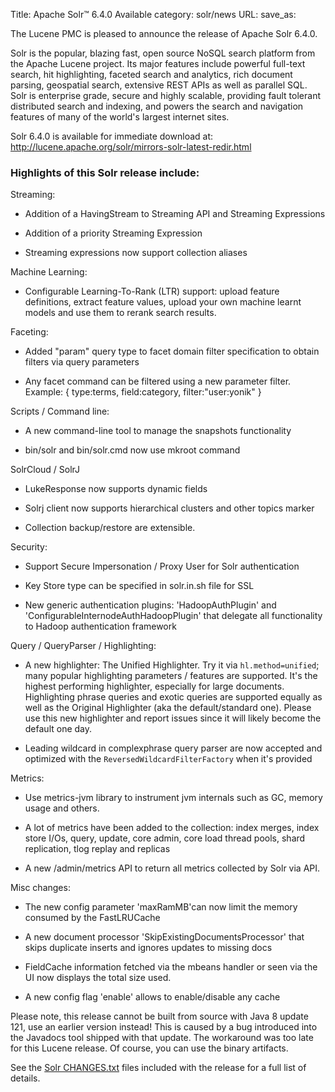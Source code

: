 Title: Apache Solr™ 6.4.0 Available
category: solr/news
URL: 
save_as: 

The Lucene PMC is pleased to announce the release of Apache Solr 6.4.0.

Solr is the popular, blazing fast, open source NoSQL search platform
from the Apache Lucene project. Its major features include powerful
full-text search, hit highlighting, faceted search and analytics,
rich document parsing, geospatial search, extensive REST APIs as well
as parallel SQL. Solr is enterprise grade, secure and highly scalable,
providing fault tolerant distributed search and indexing, and powers
the search and navigation features of many of the world's largest
internet sites.

Solr 6.4.0 is available for immediate download at:
<http://lucene.apache.org/solr/mirrors-solr-latest-redir.html>

### Highlights of this Solr release include:

Streaming:

  * Addition of a HavingStream to Streaming API and Streaming Expressions

  * Addition of a priority Streaming Expression

  * Streaming expressions now support collection aliases

Machine Learning:

  * Configurable Learning-To-Rank (LTR) support: upload feature definitions, extract feature values, upload your own machine learnt models and use them to rerank search results.

Faceting:

  * Added "param" query type to facet domain filter specification to obtain filters via query parameters

  * Any facet command can be filtered using a new parameter filter. Example:  { type:terms, field:category, filter:"user:yonik" }

Scripts / Command line:

  * A new command-line tool to manage the snapshots functionality

  * bin/solr and bin/solr.cmd now use mkroot command

SolrCloud / SolrJ

  * LukeResponse now supports dynamic fields

  * Solrj client now supports hierarchical clusters and other topics marker

  * Collection backup/restore are extensible.

Security:

  * Support Secure Impersonation / Proxy User for Solr authentication

  * Key Store type can be specified in solr.in.sh file for SSL

  * New generic authentication plugins: 'HadoopAuthPlugin' and 'ConfigurableInternodeAuthHadoopPlugin' that delegate all functionality to Hadoop authentication framework

Query / QueryParser / Highlighting:

  * A new highlighter: The Unified Highlighter.  Try it via `hl.method=unified`; many popular highlighting parameters / features are supported.  It's the highest performing highlighter, especially for large documents.  Highlighting phrase queries and exotic queries are supported equally as well as the Original Highlighter (aka the default/standard one).  Please use this new highlighter and report issues since it will likely become the default one day.

  * Leading wildcard in complexphrase query parser are now accepted and optimized with the `ReversedWildcardFilterFactory` when it's provided

Metrics:

  * Use metrics-jvm library to instrument jvm internals such as GC, memory usage and others.

  * A lot of metrics have been added to the collection: index merges, index store I/Os, query, update, core admin, core load thread pools, shard replication, tlog replay and replicas

  * A new /admin/metrics API to return all metrics collected by Solr via API.

Misc changes:

  * The new config parameter 'maxRamMB'can now limit the memory consumed by the FastLRUCache

  * A new document processor 'SkipExistingDocumentsProcessor' that skips duplicate inserts and ignores updates to missing docs

  * FieldCache information fetched via the mbeans handler or seen via the UI now displays the total size used.

  * A new config flag 'enable' allows to enable/disable any cache

Please note, this release cannot be built from source with Java 8 update 121,
use an earlier version instead! This is caused by a bug introduced into the
Javadocs tool shipped with that update. The workaround was too late for this
Lucene release. Of course, you can use the binary artifacts.

See the [Solr CHANGES.txt](/solr/6_4_0/changes/Changes.html) files included
with the release for a full list of details.

